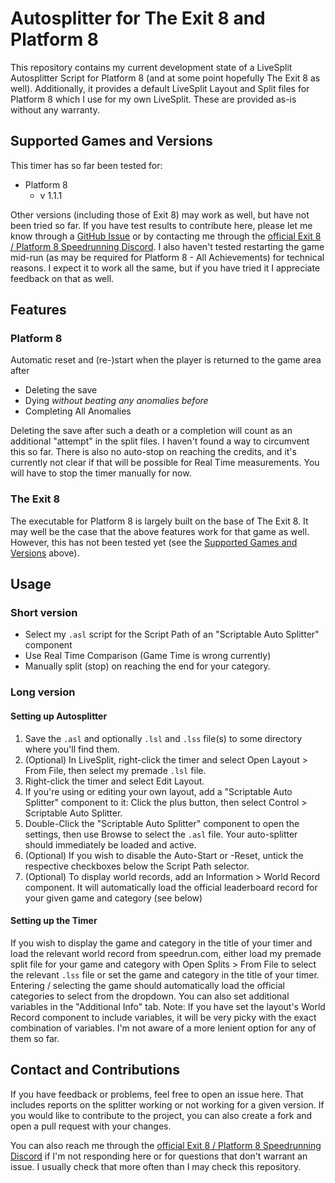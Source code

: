# Autosplitter for The Exit 8 and Platform 8
This repository contains my current development state of a LiveSplit Autosplitter Script for Platform 8 (and at some point hopefully The Exit 8 as well).
Additionally, it provides a default LiveSplit Layout and Split files for Platform 8 which I use for my own LiveSplit. 
These are provided as-is without any warranty.

## Supported Games and Versions
This timer has so far been tested for:
- Platform 8 
  - v 1.1.1

Other versions (including those of Exit 8) may work as well, but have not been tried so far. 
If you have test results to contribute here, please let me know through a [GitHub Issue](https://github.com/luciferofastora/exit-platform-8-autosplit/issues) or by contacting me through the [official Exit 8 / Platform 8 Speedrunning Discord](https://discord.com/invite/WfAv8Vad33).
I also haven't tested restarting the game mid-run (as may be required for Platform 8 - All Achievements) for technical reasons. 
I expect it to work all the same, but if you have tried it I appreciate feedback on that as well.

## Features
### Platform 8
Automatic reset and (re-)start when the player is returned to the game area after
  - Deleting the save
  - Dying *without beating any anomalies before*
  - Completing All Anomalies

Deleting the save after such a death or a completion will count as an additional "attempt" in the split files. 
I haven't found a way to circumvent this so far. 
There is also no auto-stop on reaching the credits, and it's currently not clear if that will be possible for Real Time measurements. 
You will have to stop the timer manually for now. 

### The Exit 8
The executable for Platform 8 is largely built on the base of The Exit 8. It may well be the case that the above features work for that game as well. 
However, this has not been tested yet (see the [Supported Games and Versions](#supported-games-and-versions) above).

## Usage
### Short version
- Select my `.asl` script for the Script Path of an "Scriptable Auto Splitter" component
- Use Real Time Comparison (Game Time is wrong currently)
- Manually split (stop) on reaching the end for your category. 

### Long version 
#### Setting up Autosplitter
1. Save the `.asl` and optionally `.lsl` and `.lss` file(s) to some directory where you'll find them.
2. (Optional) In LiveSplit, right-click the timer and select Open Layout > From File, then select my premade `.lsl` file.
2. Right-click the timer and select Edit Layout.
3. If you're using or editing your own layout, add a "Scriptable Auto Splitter" component to it: Click the plus button, then select Control > Scriptable Auto Splitter.
4. Double-Click the "Scriptable Auto Splitter" component to open the settings, then use Browse to select the `.asl` file. Your auto-splitter should immediately be loaded and active. 
5. (Optional) If you wish to disable the Auto-Start or -Reset, untick the respective checkboxes below the Script Path selector.
6. (Optional) To display world records, add an Information > World Record component. It will automatically load the official leaderboard record for your given game and category (see below)

#### Setting up the Timer
If you wish to display the game and category in the title of your timer and load the relevant world record from speedrun.com, either load my premade split file for your game and category with Open Splits > From File to select the relevant `.lss` file or
set the game and category in the title of your timer. Entering / selecting the game should automatically load the official categories to select from the dropdown.
You can also set additional variables in the "Additional Info" tab. 
Note: If you have set the layout's World Record component to include variables, it will be very picky with the exact combination of variables. 
I'm not aware of a more lenient option for any of them so far.

## Contact and Contributions
If you have feedback or problems, feel free to open an issue here. That includes reports on the splitter working or not working for a given version. 
If you would like to contribute to the project, you can also create a fork and open a pull request with your changes.

You can also reach me through the [official Exit 8 / Platform 8 Speedrunning Discord](https://discord.com/invite/WfAv8Vad33) if I'm not responding here or for questions that don't warrant an issue. 
I usually check that more often than I may check this repository. 
